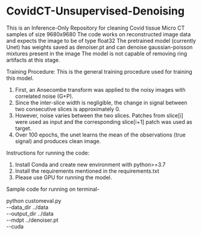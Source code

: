 # CovidCT-Unsupervised-Denoising


This is an Inference-Only  Repository for cleaning Covid tissue Micro CT samples of size 9680x9680
The code works on reconstructed image data and expects the image to be of type float32
The pretrained model (currently Unet) has weights saved as denoiser.pt and can denoise gaussian-poisson mixtures present in the image
The model is not capable of removing ring artifacts at this stage.

Training Procedure:
This is the general training procedure used for training this model.
1. First, an Ansecombe transform was applied to the noisy images with correlated noise (G+P).
2. Since the inter-slice width is negligible, the change in signal between two consecutive slices is approximately 0.
3. However, noise varies between the two slices. Patches from slice[i] were used as input and the corresponding slice[i+1] patch was used as target.
4. Over 100 epochs, the unet learns the mean of the observations (true signal) and produces clean image.


Instructions for running the code:

1. Install Conda and create new environment with python>=3.7 
2. Install the requirements mentioned in the requirements.txt
3. Please use GPU for running the model.

Sample code for running on terminal-

python customeval.py \
--data_dir ../data \
--output_dir ../data \
--mdpt ../denoiser.pt \
--cuda
